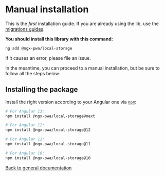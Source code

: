 # Manual installation

This is the *first* installation guide.
If you are already using the lib, use the [migrations guides](../MIGRATION.md).

**You should install this library with this command:**

```bash
ng add @ngx-pwa/local-storage
```

If it causes an error, please file an issue.

In the meantime, you can proceed to a manual installation, but be sure to follow all the steps below.

## Installing the package

Install the right version according to your Angular one via [`npm`](http://npmjs.com):

```bash
# For Angular 13:
npm install @ngx-pwa/local-storage@next

# For Angular 12:
npm install @ngx-pwa/local-storage@12

# For Angular 11:
npm install @ngx-pwa/local-storage@11

# For Angular 10:
npm install @ngx-pwa/local-storage@10
```

[Back to general documentation](../README.md)
